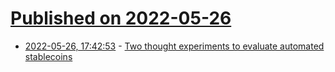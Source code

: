 # [Published on 2022-05-26](index.md)

* [2022-05-26, 17:42:53](https://news.ycombinator.com/item?id=31521261) - [Two thought experiments to evaluate automated stablecoins](https://vitalik.ca/general/2022/05/25/stable.html)
